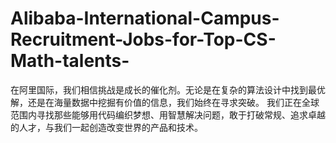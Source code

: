 # Alibaba-International-Campus-Recruitment-Jobs-for-Top-CS-Math-talents-
在阿里国际，我们相信挑战是成长的催化剂。无论是在复杂的算法设计中找到最优解，还是在海量数据中挖掘有价值的信息，我们始终在寻求突破。 我们正在全球范围内寻找那些能够用代码编织梦想、用智慧解决问题，敢于打破常规、追求卓越的人才，与我们一起创造改变世界的产品和技术。  

